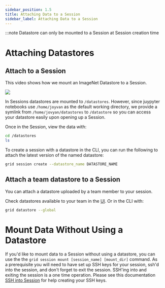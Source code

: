 ```yaml
---
sidebar_position: 1.5
title: Attaching Data to a Session
sidebar_label: Attaching Data to a Session
---
```


:::note Datastore can only be mounted to a Session at Session creation time

# Attaching Datastores

## Attach to a Session

This video shows how we mount an ImageNet Datastore to a Session.

![](/images/datastores/attach_datastore_to_session.gif)

In Sessions datastores are mounted to `/datastores`.
However, since juypyter notebooks use `/home/joyvan` as the default working directory,
we provide a symlink from `/home/jovyan/datastores` to `/datastore` so you can access your datastore easily upon opening up a Session.


Once in the Session, view the data with:

```bash
cd /datastores
ls
```

To create a session with a datastore in the CLI, you can run the following to attach the latest version of the named datastore:

```bash
grid session create --datastore_name DATASTORE_NAME
```

## Attach a team datastore to a Session

You can attach a datastore uploaded by a team member to your session.

Check datastores available to your team in the [UI](https://platform.grid.ai/#/datastores). Or in the CLI with:

```bash
grid datastore --global
```

# Mount Data Without Using a Datastore

If you'd like to mount data to a Session without using a datastore, you can use the the `grid session mount [session_name] [mount_dir]` command. As a prerequisite you will need to have set up SSH keys for your session,
ssh'd into the session, and don't forget to exit the session. SSH'ing into and exiting the session is a one time operation. Please see this documentation 
[SSH into Session](./8_how-to-ssh-into-a-session.md) for help creating your SSH keys.
